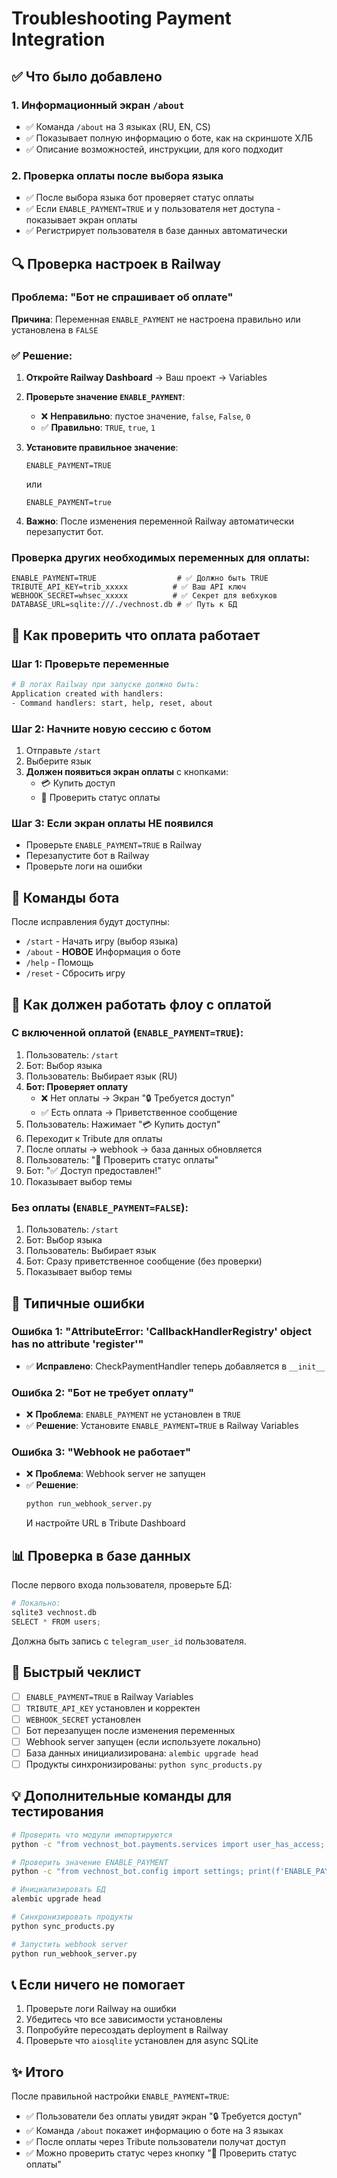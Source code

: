 # Troubleshooting Payment Integration

## ✅ Что было добавлено

### 1. Информационный экран `/about`
- ✅ Команда `/about` на 3 языках (RU, EN, CS)
- ✅ Показывает полную информацию о боте, как на скриншоте ХЛБ
- ✅ Описание возможностей, инструкции, для кого подходит

### 2. Проверка оплаты после выбора языка
- ✅ После выбора языка бот проверяет статус оплаты
- ✅ Если `ENABLE_PAYMENT=TRUE` и у пользователя нет доступа - показывает экран оплаты
- ✅ Регистрирует пользователя в базе данных автоматически

## 🔍 Проверка настроек в Railway

### Проблема: "Бот не спрашивает об оплате"

**Причина**: Переменная `ENABLE_PAYMENT` не настроена правильно или установлена в `FALSE`

### ✅ Решение:

1. **Откройте Railway Dashboard** → Ваш проект → Variables

2. **Проверьте значение `ENABLE_PAYMENT`**:
   - ❌ **Неправильно**: пустое значение, `false`, `False`, `0`
   - ✅ **Правильно**: `TRUE`, `true`, `1`

3. **Установите правильное значение**:
   ```
   ENABLE_PAYMENT=TRUE
   ```
   или
   ```
   ENABLE_PAYMENT=true
   ```

4. **Важно**: После изменения переменной Railway автоматически перезапустит бот.

### Проверка других необходимых переменных для оплаты:

```
ENABLE_PAYMENT=TRUE                  # ✅ Должно быть TRUE
TRIBUTE_API_KEY=trib_xxxxx          # ✅ Ваш API ключ
WEBHOOK_SECRET=whsec_xxxxx          # ✅ Секрет для вебхуков
DATABASE_URL=sqlite:///./vechnost.db # ✅ Путь к БД
```

## 🧪 Как проверить что оплата работает

### Шаг 1: Проверьте переменные
```bash
# В логах Railway при запуске должно быть:
Application created with handlers:
- Command handlers: start, help, reset, about
```

### Шаг 2: Начните новую сессию с ботом
1. Отправьте `/start`
2. Выберите язык
3. **Должен появиться экран оплаты** с кнопками:
   - 💳 Купить доступ
   - 🔄 Проверить статус оплаты

### Шаг 3: Если экран оплаты НЕ появился
- Проверьте `ENABLE_PAYMENT=TRUE` в Railway
- Перезапустите бот в Railway
- Проверьте логи на ошибки

## 📝 Команды бота

После исправления будут доступны:
- `/start` - Начать игру (выбор языка)
- `/about` - **НОВОЕ** Информация о боте
- `/help` - Помощь
- `/reset` - Сбросить игру

## 🎯 Как должен работать флоу с оплатой

### С включенной оплатой (`ENABLE_PAYMENT=TRUE`):

1. Пользователь: `/start`
2. Бот: Выбор языка
3. Пользователь: Выбирает язык (RU)
4. **Бот: Проверяет оплату**
   - ❌ Нет оплаты → Экран "🔒 Требуется доступ"
   - ✅ Есть оплата → Приветственное сообщение
5. Пользователь: Нажимает "💳 Купить доступ"
6. Переходит к Tribute для оплаты
7. После оплаты → webhook → база данных обновляется
8. Пользователь: "🔄 Проверить статус оплаты"
9. Бот: "✅ Доступ предоставлен!"
10. Показывает выбор темы

### Без оплаты (`ENABLE_PAYMENT=FALSE`):

1. Пользователь: `/start`
2. Бот: Выбор языка
3. Пользователь: Выбирает язык
4. Бот: Сразу приветственное сообщение (без проверки)
5. Показывает выбор темы

## 🐛 Типичные ошибки

### Ошибка 1: "AttributeError: 'CallbackHandlerRegistry' object has no attribute 'register'"
- ✅ **Исправлено**: CheckPaymentHandler теперь добавляется в `__init__`

### Ошибка 2: "Бот не требует оплату"
- ❌ **Проблема**: `ENABLE_PAYMENT` не установлен в `TRUE`
- ✅ **Решение**: Установите `ENABLE_PAYMENT=TRUE` в Railway Variables

### Ошибка 3: "Webhook не работает"
- ❌ **Проблема**: Webhook server не запущен
- ✅ **Решение**:
  ```bash
  python run_webhook_server.py
  ```
  И настройте URL в Tribute Dashboard

## 📊 Проверка в базе данных

После первого входа пользователя, проверьте БД:

```python
# Локально:
sqlite3 vechnost.db
SELECT * FROM users;
```

Должна быть запись с `telegram_user_id` пользователя.

## 🚀 Быстрый чеклист

- [ ] `ENABLE_PAYMENT=TRUE` в Railway Variables
- [ ] `TRIBUTE_API_KEY` установлен и корректен
- [ ] `WEBHOOK_SECRET` установлен
- [ ] Бот перезапущен после изменения переменных
- [ ] Webhook server запущен (если используете локально)
- [ ] База данных инициализирована: `alembic upgrade head`
- [ ] Продукты синхронизированы: `python sync_products.py`

## 💡 Дополнительные команды для тестирования

```bash
# Проверить что модули импортируются
python -c "from vechnost_bot.payments.services import user_has_access; print('OK')"

# Проверить значение ENABLE_PAYMENT
python -c "from vechnost_bot.config import settings; print(f'ENABLE_PAYMENT={settings.enable_payment}')"

# Инициализировать БД
alembic upgrade head

# Синхронизировать продукты
python sync_products.py

# Запустить webhook server
python run_webhook_server.py
```

## 📞 Если ничего не помогает

1. Проверьте логи Railway на ошибки
2. Убедитесь что все зависимости установлены
3. Попробуйте пересоздать deployment в Railway
4. Проверьте что `aiosqlite` установлен для async SQLite

## ✨ Итого

После правильной настройки `ENABLE_PAYMENT=TRUE`:
- ✅ Пользователи без оплаты увидят экран "🔒 Требуется доступ"
- ✅ Команда `/about` покажет информацию о боте на 3 языках
- ✅ После оплаты через Tribute пользователи получат доступ
- ✅ Можно проверить статус через кнопку "🔄 Проверить статус оплаты"

